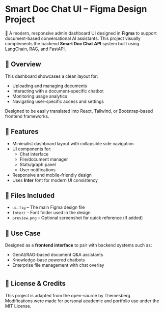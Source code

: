 # Smart Doc Chat UI – Figma Design Project

🎨 A modern, responsive admin dashboard UI designed in **Figma** to support document-based conversational AI assistants. This project visually complements the backend **Smart Doc Chat API** system built using LangChain, RAG, and FastAPI.

## 📌 Overview

This dashboard showcases a clean layout for:
- Uploading and managing documents
- Interacting with a document-specific chatbot
- Monitoring usage analytics
- Navigating user-specific access and settings

Designed to be easily translated into React, Tailwind, or Bootstrap-based frontend frameworks.

## 🔧 Features

- Minimalist dashboard layout with collapsible side navigation
- UI components for:
  - Chat interface
  - File/document manager
  - Stats/graph panel
  - User notifications
- Responsive and mobile-friendly design
- Uses **Inter** font for modern UI consistency

## 📂 Files Included

- `ui.fig` – The main Figma design file
- `Inter/` – Font folder used in the design
- `preview.png` – Optional screenshot for quick reference (if added)

## 🧠 Use Case

Designed as a **frontend interface** to pair with backend systems such as:
- GenAI/RAG-based document Q&A assistants
- Knowledge-base powered chatbots
- Enterprise file management with chat overlay

#

## 📄 License & Credits
This project is adapted from the open-source by Themesberg.  
Modifications were made for personal academic and portfolio use under the MIT License.
